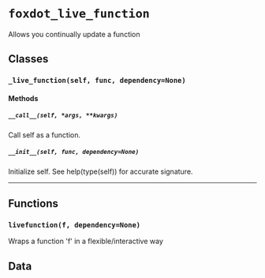 # `foxdot_live_function`

Allows you continually update a function 

## Classes

### `_live_function(self, func, dependency=None)`



#### Methods

##### `__call__(self, *args, **kwargs)`

Call self as a function.

##### `__init__(self, func, dependency=None)`

Initialize self.  See help(type(self)) for accurate signature.

---

## Functions

### `livefunction(f, dependency=None)`

Wraps a function 'f' in a flexible/interactive way 

## Data

